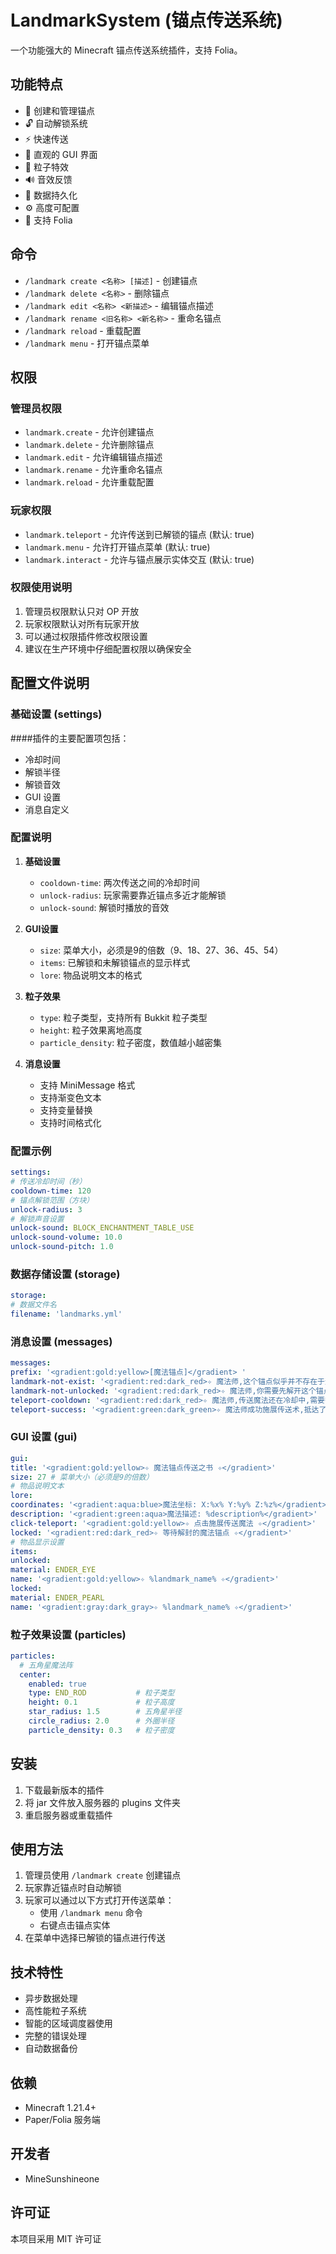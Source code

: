 # LandmarkSystem (锚点传送系统)

一个功能强大的 Minecraft 锚点传送系统插件，支持 Folia。

## 功能特点

- 🎯 创建和管理锚点
- 🔓 自动解锁系统
- ⚡ 快速传送
- 📱 直观的 GUI 界面
- 🎨 粒子特效
- 🔊 音效反馈
- 💾 数据持久化
- ⚙️ 高度可配置
- 🚀 支持 Folia

## 命令

- `/landmark create <名称> [描述]` - 创建锚点
- `/landmark delete <名称>` - 删除锚点
- `/landmark edit <名称> <新描述>` - 编辑锚点描述
- `/landmark rename <旧名称> <新名称>` - 重命名锚点
- `/landmark reload` - 重载配置
- `/landmark menu` - 打开锚点菜单

## 权限

### 管理员权限
- `landmark.create` - 允许创建锚点
- `landmark.delete` - 允许删除锚点
- `landmark.edit` - 允许编辑锚点描述
- `landmark.rename` - 允许重命名锚点
- `landmark.reload` - 允许重载配置

### 玩家权限
- `landmark.teleport` - 允许传送到已解锁的锚点 (默认: true)
- `landmark.menu` - 允许打开锚点菜单 (默认: true)
- `landmark.interact` - 允许与锚点展示实体交互 (默认: true)

### 权限使用说明
1. 管理员权限默认只对 OP 开放
2. 玩家权限默认对所有玩家开放
3. 可以通过权限插件修改权限设置
4. 建议在生产环境中仔细配置权限以确保安全

## 配置文件说明

### 基础设置 (settings)
####插件的主要配置项包括：

- 冷却时间
- 解锁半径
- 解锁音效
- GUI 设置
- 消息自定义

### 配置说明

1. **基础设置**
   - `cooldown-time`: 两次传送之间的冷却时间
   - `unlock-radius`: 玩家需要靠近锚点多近才能解锁
   - `unlock-sound`: 解锁时播放的音效

2. **GUI设置**
   - `size`: 菜单大小，必须是9的倍数（9、18、27、36、45、54）
   - `items`: 已解锁和未解锁锚点的显示样式
   - `lore`: 物品说明文本的格式

3. **粒子效果**
   - `type`: 粒子类型，支持所有 Bukkit 粒子类型
   - `height`: 粒子效果离地高度
   - `particle_density`: 粒子密度，数值越小越密集

4. **消息设置**
   - 支持 MiniMessage 格式
   - 支持渐变色文本
   - 支持变量替换
   - 支持时间格式化

### 配置示例

```yaml
settings:
# 传送冷却时间（秒）
cooldown-time: 120
# 锚点解锁范围（方块）
unlock-radius: 3
# 解锁声音设置
unlock-sound: BLOCK_ENCHANTMENT_TABLE_USE
unlock-sound-volume: 10.0
unlock-sound-pitch: 1.0
```


### 数据存储设置 (storage)

```yaml
storage:
# 数据文件名
filename: 'landmarks.yml'
```

### 消息设置 (messages)

```yaml
messages:
prefix: '<gradient:gold:yellow>[魔法锚点]</gradient> '
landmark-not-exist: '<gradient:red:dark_red>✧ 魔法师,这个锚点似乎并不存在于这个世界...</gradient>'
landmark-not-unlocked: '<gradient:red:dark_red>✧ 魔法师,你需要先解开这个锚点的封印才能使用它!</gradient>'
teleport-cooldown: '<gradient:red:dark_red>✧ 魔法师,传送魔法还在冷却中,需要等待 <time> 秒才能再次施法...</gradient>'
teleport-success: '<gradient:green:dark_green>✧ 魔法师成功施展传送术,抵达了锚点 <landmark>!</gradient>'
```


### GUI 设置 (gui)

```yaml
gui:
title: '<gradient:gold:yellow>✧ 魔法锚点传送之书 ✧</gradient>'
size: 27 # 菜单大小（必须是9的倍数）
# 物品说明文本
lore:
coordinates: '<gradient:aqua:blue>魔法坐标: X:%x% Y:%y% Z:%z%</gradient>'
description: '<gradient:green:aqua>魔法描述: %description%</gradient>'
click-teleport: '<gradient:gold:yellow>✧ 点击施展传送魔法 ✧</gradient>'
locked: '<gradient:red:dark_red>✧ 等待解封的魔法锚点 ✧</gradient>'
# 物品显示设置
items:
unlocked:
material: ENDER_EYE
name: '<gradient:gold:yellow>✧ %landmark_name% ✧</gradient>'
locked:
material: ENDER_PEARL
name: '<gradient:gray:dark_gray>✧ %landmark_name% ✧</gradient>'
```


### 粒子效果设置 (particles)

```yaml
particles:
  # 五角星魔法阵
  center:
    enabled: true
    type: END_ROD           # 粒子类型
    height: 0.1             # 粒子高度
    star_radius: 1.5        # 五角星半径
    circle_radius: 2.0      # 外圈半径
    particle_density: 0.3   # 粒子密度

```

## 安装

1. 下载最新版本的插件
2. 将 jar 文件放入服务器的 plugins 文件夹
3. 重启服务器或重载插件

## 使用方法

1. 管理员使用 `/landmark create` 创建锚点
2. 玩家靠近锚点时自动解锁
3. 玩家可以通过以下方式打开传送菜单：
   - 使用 `/landmark menu` 命令
   - 右键点击锚点实体
4. 在菜单中选择已解锁的锚点进行传送

## 技术特性

- 异步数据处理
- 高性能粒子系统
- 智能的区域调度器使用
- 完整的错误处理
- 自动数据备份

## 依赖

- Minecraft 1.21.4+
- Paper/Folia 服务端

## 开发者

- MineSunshineone

## 许可证

本项目采用 MIT 许可证
